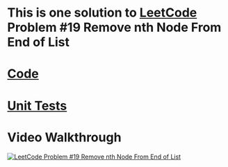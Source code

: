 # This is one solution to [LeetCode](https://leetcode.com/) Problem #19 Remove nth Node From End of List

# [Code](remove_nth_node_from_end_of_list.py)

# [Unit Tests](remove_nth_node_from_end_of_list_test.py)


# Video Walkthrough

[![LeetCode Problem #19 Remove nth Node From End of List](https://img.youtube.com/vi/WdbV2iWTPNs/0.jpg)](https://www.youtube.com/watch?v=WdbV2iWTPNs)
